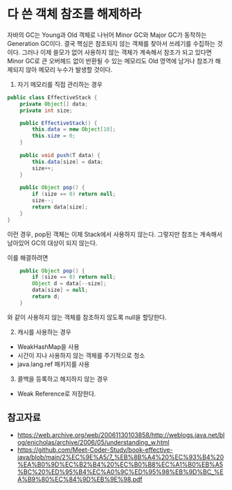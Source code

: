 # 다 쓴 객체 참조를 해제하라

자바의 GC는 Young과 Old 객체로 나뉘어 Minor GC와 Major GC가 동작하는 Generation GC이다. 결국 핵심은 참조되지 않는 객체를 찾아서 쓰레기를 수집하는 것이다. 그러나 이제 쓸모가 없어 사용하지 않는 객체가 계속해서 참조가 되고 있다면 Minor GC로 큰 오버헤드 없이 반환될 수 있는 메모리도 Old 영역에 남거나 참조가 해제되지 않아 메모리 누수가 발생할 것이다.

1. 자기 메모리를 직접 관리하는 경우

```java
public class EffectiveStack {
    private Object[] data;
    private int size;

    public EffectiveStack() {
        this.data = new Object[10];
        this.size = 0;
    }
    
    public void push(T data) {
        this.data[size] = data;
        size++;
    }
    
    public Object pop() {
        if (size == 0) return null;
        size--;
        return data[size];
    }
}

```

이런 경우, pop된 객체는 이제 Stack에서 사용하지 않는다. 그렇지만 참조는 계속해서 남아있어 GC의 대상이 되지 않는다.

이를 해결하려면

```java
    public Object pop() {
        if (size == 0) return null;
        Object d = data[--size];
        data[size] = null;
        return d;
    }
```

와 같이 사용하지 않는 객체를 참조하지 않도록 null을 할당한다.

2. 캐시를 사용하는 경우

- WeakHashMap을 사용
- 시간이 지나 사용하지 않는 객체를 주기적으로 청소
- java.lang.ref 패키지를 사용

3. 콜백을 등록하고 해지하지 않는 경우

- Weak Reference로 저장한다.

## 참고자료

- https://web.archive.org/web/20061130103858/http://weblogs.java.net/blog/enicholas/archive/2006/05/understanding_w.html
- https://github.com/Meet-Coder-Study/book-effective-java/blob/main/2%EC%9E%A5/7_%EB%8B%A4%20%EC%93%B4%20%EA%B0%9D%EC%B2%B4%20%EC%B0%B8%EC%A1%B0%EB%A5%BC%20%ED%95%B4%EC%A0%9C%ED%95%98%EB%9D%BC_%EA%B9%80%EC%84%9D%EB%9E%98.pdf

